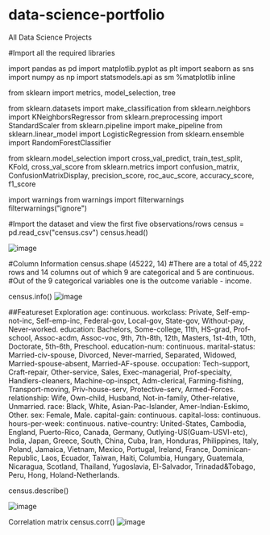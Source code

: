 # data-science-portfolio
All Data Science Projects

#Import all the required libraries

import pandas as pd
import matplotlib.pyplot as plt
import seaborn as sns
import numpy as np
import statsmodels.api as sm
%matplotlib inline

from sklearn import metrics, model_selection, tree

from sklearn.datasets import make_classification
from sklearn.neighbors import KNeighborsRegressor
from sklearn.preprocessing import StandardScaler
from sklearn.pipeline import make_pipeline
from sklearn.linear_model import LogisticRegression
from sklearn.ensemble import RandomForestClassifier

from sklearn.model_selection import cross_val_predict, train_test_split, KFold, cross_val_score
from sklearn.metrics import confusion_matrix,  ConfusionMatrixDisplay, precision_score, roc_auc_score, accuracy_score, f1_score


import warnings
from warnings import filterwarnings
filterwarnings("ignore")


#Import the dataset and view the first five observations/rows
census = pd.read_csv("census.csv")
census.head()

![image](https://github.com/user-attachments/assets/7eee71d0-0859-458a-91c2-adf54bf52bdd)

#Column Information
census.shape
(45222, 14)
#There are a total of 45,222 rows and 14 columns out of which 9 are categorical and 5 are continuous.
#Out of the 9 categorical variables one is the outcome variable - income.

census.info()
![image](https://github.com/user-attachments/assets/da68356c-9d32-4e6e-88eb-185385fca6f4)

##Featureset Exploration
age: continuous.
workclass: Private, Self-emp-not-inc, Self-emp-inc, Federal-gov, Local-gov, State-gov, Without-pay, Never-worked.
education: Bachelors, Some-college, 11th, HS-grad, Prof-school, Assoc-acdm, Assoc-voc, 9th, 7th-8th, 12th, Masters, 1st-4th, 10th, Doctorate, 5th-6th, Preschool.
education-num: continuous.
marital-status: Married-civ-spouse, Divorced, Never-married, Separated, Widowed, Married-spouse-absent, Married-AF-spouse.
occupation: Tech-support, Craft-repair, Other-service, Sales, Exec-managerial, Prof-specialty, Handlers-cleaners, Machine-op-inspct, Adm-clerical, Farming-fishing, Transport-moving, Priv-house-serv, Protective-serv, Armed-Forces.
relationship: Wife, Own-child, Husband, Not-in-family, Other-relative, Unmarried.
race: Black, White, Asian-Pac-Islander, Amer-Indian-Eskimo, Other.
sex: Female, Male.
capital-gain: continuous.
capital-loss: continuous.
hours-per-week: continuous.
native-country: United-States, Cambodia, England, Puerto-Rico, Canada, Germany, Outlying-US(Guam-USVI-etc), India, Japan, Greece, South, China, Cuba, Iran, Honduras, Philippines, Italy, Poland, Jamaica, Vietnam, Mexico, Portugal, Ireland, France, Dominican-Republic, Laos, Ecuador, Taiwan, Haiti, Columbia, Hungary, Guatemala, Nicaragua, Scotland, Thailand, Yugoslavia, El-Salvador, Trinadad&Tobago, Peru, Hong, Holand-Netherlands.

census.describe()

![image](https://github.com/user-attachments/assets/cfe18a8e-ced7-435f-8bd1-304aa5cd6ca0)


Correlation matrix
census.corr()
![image](https://github.com/user-attachments/assets/d244b691-04c7-45dc-8285-83e7af619dfe)


